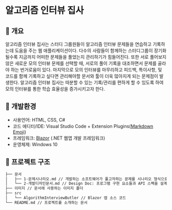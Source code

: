 # 알고리즘 인터뷰 집사

## :memo: 개요

알고리즘 인터뷰 집사는 스터디 그룹원들이 알고리즘 인터뷰 문제들을 연습하고 기록하는데 도움을 주는 웹 애플리케이션이다. 다수의 사람들이 함께하는 스터디그룹이 장기화 될수록 지금까지 어떠한 문제들을 풀었는지 관리하기가 힘들어진다. 또한 서로 풀어보지 않은 새로운 모의 인터뷰 문제를 선택할 때, 서로의 풀이 기록을 대조하면서 문제를 골라야 하는 번거로움이 있다. 마지막으로 모의 인터뷰를 마무리하고 피드백, 특이사항, 및 코드를 함께 기록하고 싶다면 관리해야할 문서와 툴이 더욱 많아지게 되는 문제점이 발생한다. 알고리즘 인터뷰 집사는 따분할 수 있는 기록/관리를 편하게 할 수 있도록 하여 모의 인터뷰를 통한 학습 효율성을 증가시키고자 한다.

## :hammer: 개발환경

* 사용언어: HTML, CSS, C#
* 코드 에디터/IDE: Visual Studio Code + Extension Plugins([Markdown Emoji](https://marketplace.visualstudio.com/items?itemName=bierner.markdown-emoji))
* 프레임워크: [Blazor](https://dotnet.microsoft.com/apps/aspnet/web-apps/blazor) (.NET 웹앱 개발 프레임워크)
* 운영체제: Windows 10

## :file_folder: 프로젝트 구조

```bash
├── 문서
│   ├── 1-문제시나리오.md // 개발하는 소프트웨어가 풀고자하는 문제를 시나리오 형식으로 자유롭게 작성한 문서
│   └── 2-개발디자인문서.md // Design Doc: 프로그램 구현 요소들과 API 스펙을 설계하는 문서
├── 이미지 // 문서에 사용하는 이미지 폴더
├── src
│   └── AlgorithmInterviewButler // Blazor 앱 소스 코드
└── README.md // 프로젝트를 소개하는 문서
```
